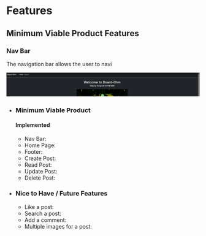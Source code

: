 # Features

## Minimum Viable Product Features

### Nav Bar

The navigation bar allows the user to navi

![navigation bar](documentation/features/nav-bar.png)


- ### Minimum Viable Product

  #### Implemented

  - Nav Bar:
  - Home Page:
  - Footer:
  - Create Post:
  - Read Post:
  - Update Post:
  - Delete Post:

- ### Nice to Have / Future Features

  - Like a post:
  - Search a post:
  - Add a comment:
  - Multiple images for a post: